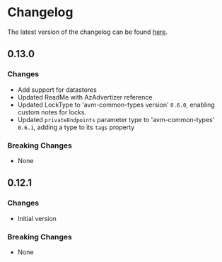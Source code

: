 # Changelog

The latest version of the changelog can be found [here](https://github.com/Azure/bicep-registry-modules/blob/main/avm/res/machine-learning-services/workspace/CHANGELOG.md).

## 0.13.0

### Changes

- Add support for datastores
- Updated ReadMe with AzAdvertizer reference
- Updated LockType to 'avm-common-types version' `0.6.0`, enabling custom notes for locks.
- Updated `privateEndpoints` parameter type to 'avm-common-types' `0.6.1`, adding a type to its `tags` property

### Breaking Changes

- None

## 0.12.1

### Changes

- Initial version

### Breaking Changes

- None

